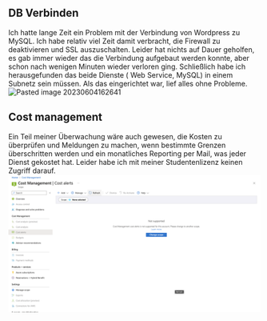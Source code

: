 ## DB Verbinden

Ich hatte lange Zeit ein Problem mit der Verbindung von Wordpress zu MySQL. Ich habe relativ viel Zeit damit verbracht, die Firewall zu deaktivieren und SSL auszuschalten. Leider hat nichts auf Dauer geholfen, es gab immer wieder das die Verbindung aufgebaut werden konnte, aber schon nach wenigen Minuten wieder verloren ging.  Schließlich habe ich herausgefunden das beide Dienste ( Web Service, MySQL) in einem Subnetz sein müssen. Als das eingerichtet war, lief alles ohne Probleme.
![Pasted image 20230604162641](Pasted%20image%2020230604162641.png)


## Cost management

Ein Teil meiner Überwachung wäre auch gewesen, die Kosten zu überprüfen und Meldungen zu machen, wenn bestimmte Grenzen überschritten werden und ein monatliches Reporting per Mail, was jeder Dienst gekostet hat. Leider habe ich mit meiner Studentenlizenz keinen Zugriff darauf.
![](attachments/Pasted%20image%2020230705222400.png)